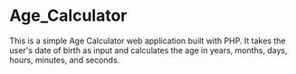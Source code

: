 # Age_Calculator
This is a simple Age Calculator web application built with PHP. It takes the user's date of birth as input and calculates the age in years, months, days, hours, minutes, and seconds.
